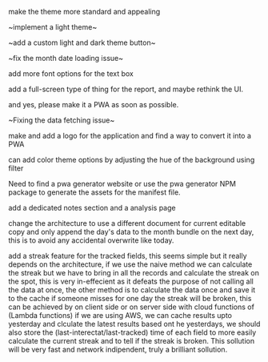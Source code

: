 make the theme more standard and appealing

~implement a light theme~

~add a custom light and dark theme button~

~fix the month date loading issue~

add more font options for the text box

add a full-screen type of thing for the report, and maybe rethink the UI.

and yes, please make it a PWA as soon as possible.

~Fixing the data fetching issue~

make and add a logo for the application and find a way to convert it into a PWA

can add color theme options by adjusting the hue of the background using filter

Need to find a pwa generator website or use the pwa generator NPM package to generate the assets for the manifest file.

add a dedicated notes section and a analysis page

change the architecture to use a different document for current editable copy and only append the day's data to the month bundle on the next day, this is to avoid any accidental overwrite like today.

add a streak feature for the tracked fields, this seems simple but it really depends on the architecture, if we use the naive method we can calculate the streak but we have to bring in all the records and calculate the streak on the spot, this is very in-effecient as it defeats the purpose of not calling all the data at once, the other method is to calculate the data once and save it to the cache if someone misses for one day the streak will be broken, this can be achieved by on client side or on server side with cloud functions of (Lambda functions) if we are using AWS, we can cache results upto yesterday and clculate the latest results based ont he yesterdays, we should also store the (last-interectat/last-tracked) time of each field to more easily calculate the current streak and to tell if the streak is broken. This sollution will be very fast and network indipendent, truly a brilliant sollution.
